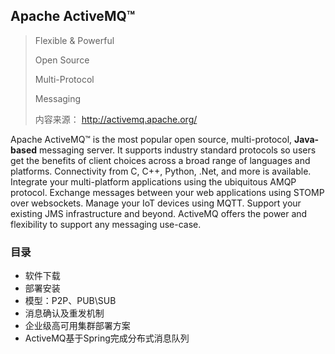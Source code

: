 ## Apache ActiveMQ™ 

> Flexible & Powerful
>
> Open Source
>
> Multi-Protocol
>
> Messaging
>
> 内容来源： http://activemq.apache.org/

Apache ActiveMQ™ is the most popular open source, multi-protocol, **Java-based** messaging server. It supports industry standard protocols so users get the benefits of client choices across a broad range of languages and platforms. Connectivity from C, C++, Python, .Net, and more is available. Integrate your multi-platform applications using the ubiquitous AMQP protocol. Exchange messages between your web applications using STOMP over websockets. Manage your IoT devices using MQTT. Support your existing JMS infrastructure and beyond. ActiveMQ offers the power and flexibility to support any messaging use-case.

### 目录
* 软件下载
* 部署安装
* 模型：P2P、PUB\SUB
* 消息确认及重发机制
* 企业级高可用集群部署方案
* ActiveMQ基于Spring完成分布式消息队列
